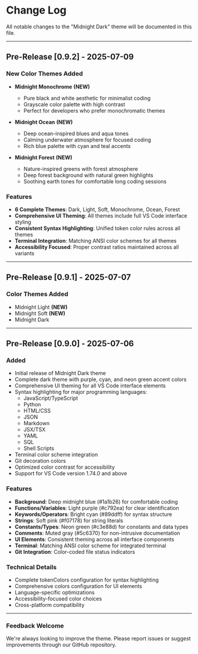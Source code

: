 # Change Log

All notable changes to the "Midnight Dark" theme will be documented in this file.

---

## Pre-Release [0.9.2] - 2025-07-09

### New Color Themes Added

- **Midnight Monochrome** **(NEW)**
  - Pure black and white aesthetic for minimalist coding
  - Grayscale color palette with high contrast
  - Perfect for developers who prefer monochromatic themes

- **Midnight Ocean** **(NEW)**
  - Deep ocean-inspired blues and aqua tones
  - Calming underwater atmosphere for focused coding
  - Rich blue palette with cyan and teal accents

- **Midnight Forest** **(NEW)**
  - Nature-inspired greens with forest atmosphere
  - Deep forest background with natural green highlights
  - Soothing earth tones for comfortable long coding sessions

### Features

- **6 Complete Themes**: Dark, Light, Soft, Monochrome, Ocean, Forest
- **Comprehensive UI Theming**: All themes include full VS Code interface styling
- **Consistent Syntax Highlighting**: Unified token color rules across all themes
- **Terminal Integration**: Matching ANSI color schemes for all themes
- **Accessibility Focused**: Proper contrast ratios maintained across all variants

---

## Pre-Release [0.9.1] - 2025-07-07

### Color Themes Added

- Midnight Light **(NEW)**
- Midnight Soft **(NEW)**
- Midnight Dark

---

## Pre-Release [0.9.0] - 2025-07-06

### Added

- Initial release of Midnight Dark theme
- Complete dark theme with purple, cyan, and neon green accent colors
- Comprehensive UI theming for all VS Code interface elements
- Syntax highlighting for major programming languages:
  - JavaScript/TypeScript
  - Python
  - HTML/CSS
  - JSON
  - Markdown
  - JSX/TSX
  - YAML
  - SQL
  - Shell Scripts
- Terminal color scheme integration
- Git decoration colors
- Optimized color contrast for accessibility
- Support for VS Code version 1.74.0 and above

### Features

- **Background**: Deep midnight blue (#1a1b26) for comfortable coding
- **Functions/Variables**: Light purple (#c792ea) for clear identification
- **Keywords/Operators**: Bright cyan (#89ddff) for syntax structure
- **Strings**: Soft pink (#f07178) for string literals
- **Constants/Types**: Neon green (#c3e88d) for constants and data types
- **Comments**: Muted gray (#5c6370) for non-intrusive documentation
- **UI Elements**: Consistent theming across all interface components
- **Terminal**: Matching ANSI color scheme for integrated terminal
- **Git Integration**: Color-coded file status indicators

### Technical Details

- Complete tokenColors configuration for syntax highlighting
- Comprehensive colors configuration for UI elements
- Language-specific optimizations
- Accessibility-focused color choices
- Cross-platform compatibility

---

### Feedback Welcome

We're always looking to improve the theme. Please report issues or suggest improvements through our GitHub repository.
